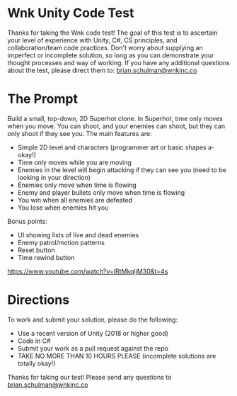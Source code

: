 # Wnk Unity Code Test

Thanks for taking the Wnk code test! The goal of this test is to ascertain your level of experience with Unity, C#, CS principles, and collaboration/team code practices. Don't worry about supplying an imperfect or incomplete solution, so long as you can demonstrate your thought processes and way of working. If you have any additional questions about the test, please direct them to: brian.schulman@wnkinc.co

# The Prompt

Build a small, top-down, 2D Superhot clone. In Superhot, time only moves when you move. You can shoot, and your enemies can shoot, but they can only shoot if they see you. The main features are:

* Simple 2D level and characters (programmer art or basic shapes a-okay!)
* Time only moves while you are moving
* Enemies in the level will begin attacking if they can see you (need to be looking in your direction)
* Enemies only move when time is flowing
* Enemy and player bullets only move when time is flowing
* You win when all enemies are defeated
* You lose when enemies hit you

Bonus points:

* UI showing lists of live and dead enemies
* Enemy patrol/motion patterns
* Reset button
* Time rewind button

https://www.youtube.com/watch?v=IRtMkqIjM30&t=4s

# Directions

To work and submit your solution, please do the following:
* Use a recent version of Unity (2018 or higher good)
* Code in C#
* Submit your work as a pull request against the repo
* TAKE NO MORE THAN 10 HOURS PLEASE (incomplete solutions are totally okay!)

Thanks for taking our test! Please send any questions to brian.schulman@wnkinc.co
